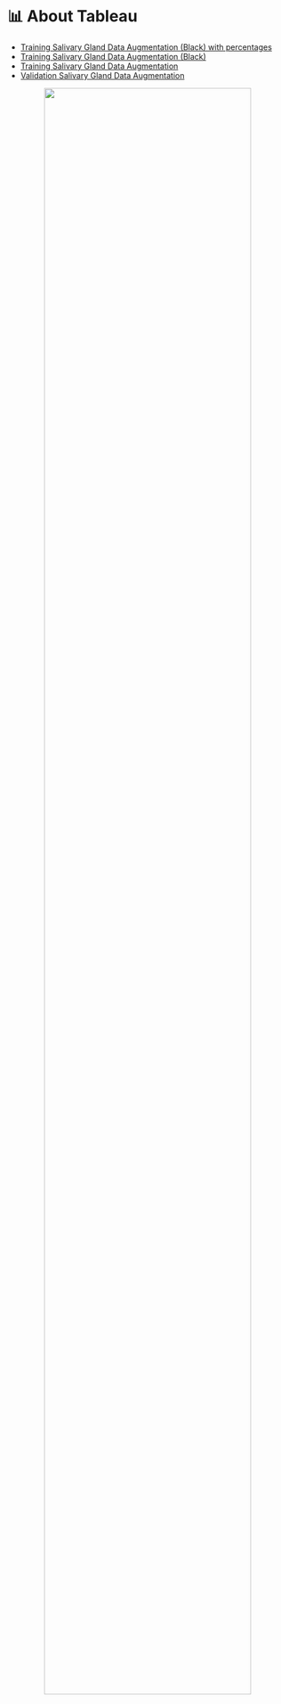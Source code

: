 <div>
<h1 id="about-the-data">📊 About Tableau</h1>
  
* [Training Salivary Gland Data Augmentation (Black) with percentages](https://public.tableau.com/app/profile/isidre.munne.bertran/viz/training_da_awesome_graphs_black_percentage/TrainingDA3?publish=yes)
* [Training Salivary Gland Data Augmentation (Black)](https://public.tableau.com/app/profile/isidre.munne.bertran/viz/training_da_awesome_graphs_black/TrainingDA?publish=yes)
* [Training Salivary Gland Data Augmentation](https://public.tableau.com/app/profile/isidre.munne.bertran/viz/training_da_awesome_graphs/TrainingDA?publish=yes)
* [Validation Salivary Gland Data Augmentation](https://public.tableau.com/app/profile/isidre.munne.bertran/viz/validation_da_awesome_graphs/ValidationDA?publish=yes)

<p align="center">
  <img src="https://i.postimg.cc/Vkc285TF/barplot.png" width="86%">
</p>
